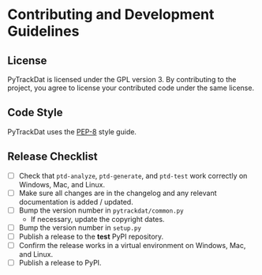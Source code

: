 # Contributing and Development Guidelines

## License

PyTrackDat is licensed under the GPL version 3. By contributing to the project,
you agree to license your contributed code under the same license.

## Code Style

PyTrackDat uses the [PEP-8](https://www.python.org/dev/peps/pep-0008/) style
guide.

## Release Checklist

 - [ ] Check that `ptd-analyze`, `ptd-generate`, and `ptd-test` work correctly
       on Windows, Mac, and Linux.
 - [ ] Make sure all changes are in the changelog and any relevant
       documentation is added / updated.
 - [ ] Bump the version number in `pytrackdat/common.py`
   - If necessary, update the copyright dates.
 - [ ] Bump the version number in `setup.py`
 - [ ] Publish a release to the **test** PyPI repository.
 - [ ] Confirm the release works in a virtual environment on Windows, Mac, and Linux.
 - [ ] Publish a release to PyPI.

